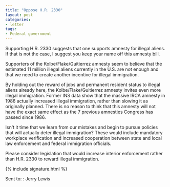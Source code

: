 ```yaml
---
title: "Oppose H.R. 2330"
layout: post
categories:
- letter
tags:
- Federal government
---
```


Supporting H.R. 2330 suggests that one supports amnesty for illegal aliens. If that is not the case, I suggest you keep your name off this amnesty bill.

Supporters of the Kolbe/Flake/Guitierrez amnesty seem to believe that the estimated 11 million illegal aliens currently in the U.S. are not enough and that we need to create another incentive for illegal immigration.

By holding out the reward of jobs and permanent resident status to illegal aliens already here, the Kolbe/Flake/Guitierrez amnesty invites even more illegal immigration. Former INS data show that the massive IRCA amnesty in 1986 actually increased illegal immigration, rather than slowing it as originally planned. There is no reason to think that this amnesty will not have the exact same effect as the 7 previous amnesties Congress has passed since 1986.

Isn't it time that we learn from our mistakes and begin to pursue policies that will actually deter illegal immigration? These would include mandatory workplace verification and increased cooperation between state and local law enforcement and federal immigration officials.

Please consider legislation that would increase interior enforcement rather than H.R. 2330 to reward illegal immigration.

{% include signature.html %}

Sent to:
: Jerry Lewis
